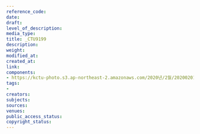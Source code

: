 ```yaml
---
reference_code: 
date: 
draft: 
level_of_description: 
media_type: 
title: _CTU9199
description: 
weight: 
modified_at: 
created_at: 
link: 
components:
- https://kctu-photo.s3.ap-northeast-2.amazonaws.com/2020년/2월/20200201_톨게이트+요금수납원+217일간+투쟁+보고+및+향후+투쟁+선포+결의대회/_CTU9199.jpg
tags:
- 
creators: 
subjects: 
sources: 
venues: 
public_access_status: 
copyright_status: 
---
```

